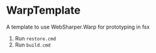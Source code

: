 # WarpTemplate
A template to use WebSharper.Warp for prototyping in fsx

 1. Run `restore.cmd`
 2. Run `build.cmd`
